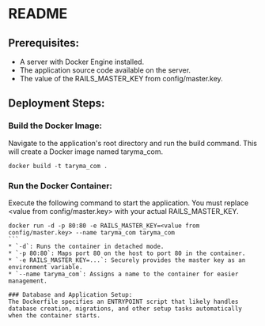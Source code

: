 # README

## Prerequisites:

* A server with Docker Engine installed.
* The application source code available on the server.
* The value of the RAILS_MASTER_KEY from config/master.key.

## Deployment Steps:

### Build the Docker Image:
Navigate to the application's root directory and run the build command. This will create a Docker image named taryma_com.

```
docker build -t taryma_com .
```

### Run the Docker Container:
Execute the following command to start the application. You must replace <value from config/master.key> with your actual RAILS_MASTER_KEY.

````
docker run -d -p 80:80 -e RAILS_MASTER_KEY=<value from config/master.key> --name taryma_com taryma_com
```
* `-d`: Runs the container in detached mode.
* `-p 80:80`: Maps port 80 on the host to port 80 in the container.
* `-e RAILS_MASTER_KEY=...`: Securely provides the master key as an environment variable.
* `--name taryma_com`: Assigns a name to the container for easier management.

### Database and Application Setup:
The Dockerfile specifies an ENTRYPOINT script that likely handles database creation, migrations, and other setup tasks automatically when the container starts.